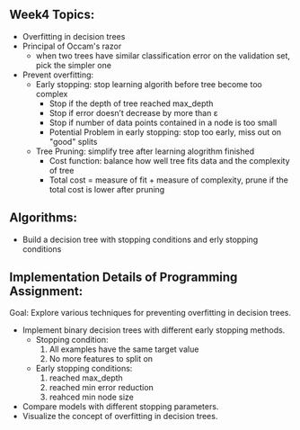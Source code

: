 ## Week4 Topics:
* Overfitting in decision trees
* Principal of Occam's razor
  - when two trees have similar classification error on the validation set, pick the simpler one
* Prevent overfitting:
  - Early stopping: stop learning algorith before tree become too complex
    * Stop if the depth of tree reached max_depth
    * Stop if error doesn’t decrease by more than ε 
    * Stop if number of data points contained in a node is too small 
    * Potential Problem in early stopping: stop too early, miss out on "good" splits
  - Tree Pruning: simplify tree after learning alogrithm finished
    * Cost function: balance how well tree fits data and the complexity of tree
    * Total cost = measure of fit + measure of complexity, prune if the total cost is lower after pruning


## Algorithms: 
* Build a decision tree with stopping conditions and erly stopping conditions


## Implementation Details of Programming Assignment:
Goal: Explore various techniques for preventing overfitting in decision trees.

* Implement binary decision trees with different early stopping methods.
  - Stopping condition:
    1. All examples have the same target value 
    2.  No more features to split on
  - Early stopping conditions:
    1. reached max_depth
    2. reached min error reduction
    3. reahced min node size
* Compare models with different stopping parameters.
* Visualize the concept of overfitting in decision trees.
 
